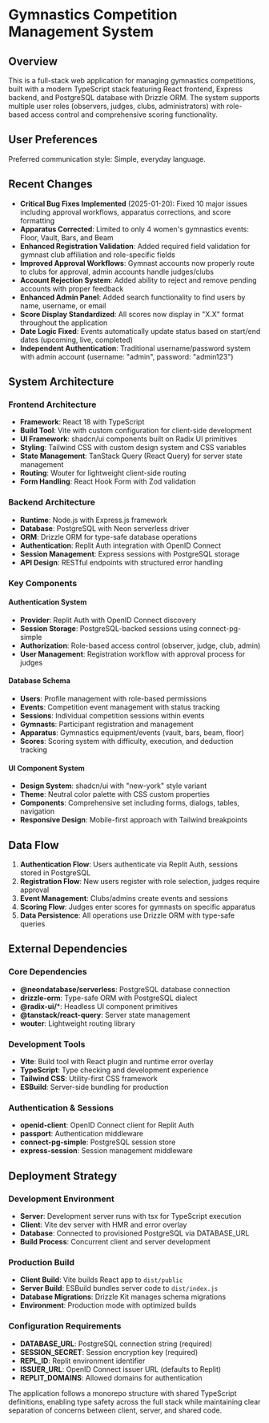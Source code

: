 # Gymnastics Competition Management System

## Overview

This is a full-stack web application for managing gymnastics competitions, built with a modern TypeScript stack featuring React frontend, Express backend, and PostgreSQL database with Drizzle ORM. The system supports multiple user roles (observers, judges, clubs, administrators) with role-based access control and comprehensive scoring functionality.

## User Preferences

Preferred communication style: Simple, everyday language.

## Recent Changes

- **Critical Bug Fixes Implemented** (2025-01-20): Fixed 10 major issues including approval workflows, apparatus corrections, and score formatting
- **Apparatus Corrected**: Limited to only 4 women's gymnastics events: Floor, Vault, Bars, and Beam
- **Enhanced Registration Validation**: Added required field validation for gymnast club affiliation and role-specific fields
- **Improved Approval Workflows**: Gymnast accounts now properly route to clubs for approval, admin accounts handle judges/clubs
- **Account Rejection System**: Added ability to reject and remove pending accounts with proper feedback
- **Enhanced Admin Panel**: Added search functionality to find users by name, username, or email
- **Score Display Standardized**: All scores now display in "X.X" format throughout the application
- **Date Logic Fixed**: Events automatically update status based on start/end dates (upcoming, live, completed)
- **Independent Authentication**: Traditional username/password system with admin account (username: "admin", password: "admin123")

## System Architecture

### Frontend Architecture
- **Framework**: React 18 with TypeScript
- **Build Tool**: Vite with custom configuration for client-side development
- **UI Framework**: shadcn/ui components built on Radix UI primitives
- **Styling**: Tailwind CSS with custom design system and CSS variables
- **State Management**: TanStack Query (React Query) for server state management
- **Routing**: Wouter for lightweight client-side routing
- **Form Handling**: React Hook Form with Zod validation

### Backend Architecture
- **Runtime**: Node.js with Express.js framework
- **Database**: PostgreSQL with Neon serverless driver
- **ORM**: Drizzle ORM for type-safe database operations
- **Authentication**: Replit Auth integration with OpenID Connect
- **Session Management**: Express sessions with PostgreSQL storage
- **API Design**: RESTful endpoints with structured error handling

### Key Components

#### Authentication System
- **Provider**: Replit Auth with OpenID Connect discovery
- **Session Storage**: PostgreSQL-backed sessions using connect-pg-simple
- **Authorization**: Role-based access control (observer, judge, club, admin)
- **User Management**: Registration workflow with approval process for judges

#### Database Schema
- **Users**: Profile management with role-based permissions
- **Events**: Competition event management with status tracking
- **Sessions**: Individual competition sessions within events
- **Gymnasts**: Participant registration and management
- **Apparatus**: Gymnastics equipment/events (vault, bars, beam, floor)
- **Scores**: Scoring system with difficulty, execution, and deduction tracking

#### UI Component System
- **Design System**: shadcn/ui with "new-york" style variant
- **Theme**: Neutral color palette with CSS custom properties
- **Components**: Comprehensive set including forms, dialogs, tables, navigation
- **Responsive Design**: Mobile-first approach with Tailwind breakpoints

## Data Flow

1. **Authentication Flow**: Users authenticate via Replit Auth, sessions stored in PostgreSQL
2. **Registration Flow**: New users register with role selection, judges require approval
3. **Event Management**: Clubs/admins create events and sessions
4. **Scoring Flow**: Judges enter scores for gymnasts on specific apparatus
5. **Data Persistence**: All operations use Drizzle ORM with type-safe queries

## External Dependencies

### Core Dependencies
- **@neondatabase/serverless**: PostgreSQL database connection
- **drizzle-orm**: Type-safe ORM with PostgreSQL dialect
- **@radix-ui/***: Headless UI component primitives
- **@tanstack/react-query**: Server state management
- **wouter**: Lightweight routing library

### Development Tools
- **Vite**: Build tool with React plugin and runtime error overlay
- **TypeScript**: Type checking and development experience
- **Tailwind CSS**: Utility-first CSS framework
- **ESBuild**: Server-side bundling for production

### Authentication & Sessions
- **openid-client**: OpenID Connect client for Replit Auth
- **passport**: Authentication middleware
- **connect-pg-simple**: PostgreSQL session store
- **express-session**: Session management middleware

## Deployment Strategy

### Development Environment
- **Server**: Development server runs with tsx for TypeScript execution
- **Client**: Vite dev server with HMR and error overlay
- **Database**: Connected to provisioned PostgreSQL via DATABASE_URL
- **Build Process**: Concurrent client and server development

### Production Build
- **Client Build**: Vite builds React app to `dist/public`
- **Server Build**: ESBuild bundles server code to `dist/index.js`
- **Database Migrations**: Drizzle Kit manages schema migrations
- **Environment**: Production mode with optimized builds

### Configuration Requirements
- **DATABASE_URL**: PostgreSQL connection string (required)
- **SESSION_SECRET**: Session encryption key (required)
- **REPL_ID**: Replit environment identifier
- **ISSUER_URL**: OpenID Connect issuer URL (defaults to Replit)
- **REPLIT_DOMAINS**: Allowed domains for authentication

The application follows a monorepo structure with shared TypeScript definitions, enabling type safety across the full stack while maintaining clear separation of concerns between client, server, and shared code.